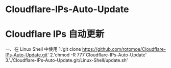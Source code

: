 # Cloudflare-IPs-Auto-Update
# Cloudflare IPs 自动更新

一、在 Linux Shell 中使用
1.'git clone https://github.com/rotomoe/Cloudflare-IPs-Auto-Update.git'
2.'chmod -R 777 Cloudflare-IPs-Auto-Update'
3.'./Cloudflare-IPs-Auto-Update.git/Linux-Shell/update.sh'
